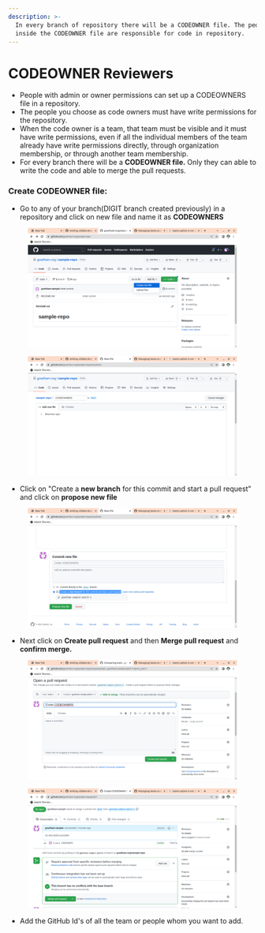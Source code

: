 ```yaml
---
description: >-
  In every branch of repository there will be a CODEOWNER file. The people
  inside the CODEOWNER file are responsible for code in repository.
---
```


# CODEOWNER Reviewers

* People with admin or owner permissions can set up a CODEOWNERS file in a repository.
* The people you choose as code owners must have write permissions for the repository.
* When the code owner is a team, that team must be visible and it must have write permissions, even if all the individual members of the team already have write permissions directly, through organization membership, or through another team membership.
* For every branch there will be a **CODEOWNER file.** Only they can able to write the code and able to merge the pull requests.

### Create CODEOWNER file:

* Go to any of your branch(DIGIT branch created previously) in a repository and click on new file and name it as **CODEOWNERS**

<figure><img src="../../../.gitbook/assets/image (155).png" alt=""><figcaption></figcaption></figure>

<figure><img src="../../../.gitbook/assets/image (174).png" alt=""><figcaption></figcaption></figure>

* Click on "Create a **new branch** for this commit and start a pull request" and click on **propose new file**

&#x20;

<figure><img src="../../../.gitbook/assets/image (180).png" alt=""><figcaption></figcaption></figure>

* Next click on **Create pull request** and then **Merge pull request** and **confirm merge.**

<figure><img src="../../../.gitbook/assets/image (9) (1).png" alt=""><figcaption></figcaption></figure>

<figure><img src="../../../.gitbook/assets/image (50).png" alt=""><figcaption></figcaption></figure>

* Add the GitHub Id's of all the team or people whom you want to add.

